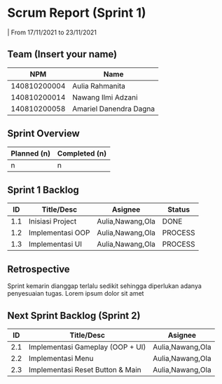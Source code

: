 # Scrum Report (Sprint 1)
| From 17/11/2021 to 23/11/2021

## Team (Insert your name)
| NPM           | Name                   |
| ------------- |------------------------|
| 140810200004  | Aulia Rahmanita        |
| 140810200014  | Nawang Ilmi Adzani     |
| 140810200058  | Amariel Danendra Dagna |

## Sprint Overview
| Planned (n)   | Completed (n) |
| ------------- |-------------- |
| n             | n             |

## Sprint 1 Backlog

| ID  | Title/Desc | Asignee | Status |
| --- | ---------- | ------- | ------ |
| 1.1 | Inisiasi Project    | Aulia,Nawang,Ola | DONE    |
| 1.2 | Implementasi OOP    | Aulia,Nawang,Ola | PROCESS |
| 1.3 | Implementasi UI     | Aulia,Nawang,Ola | PROCESS |

## Retrospective 

Sprint kemarin dianggap terlalu sedikit sehingga diperlukan adanya penyesuaian tugas. Lorem ipsum dolor sit amet

## Next Sprint Backlog (Sprint 2)
| ID  | Title/Desc | Asignee | 
| --- | ---------- | ------- | 
| 2.1 | Implementasi Gameplay (OOP + UI)  | Aulia,Nawang,Ola |
| 2.2 | Implementasi Menu                 | Aulia,Nawang,Ola | 
| 2.3 | Implementasi Reset Button & Main  | Aulia,Nawang,Ola |
